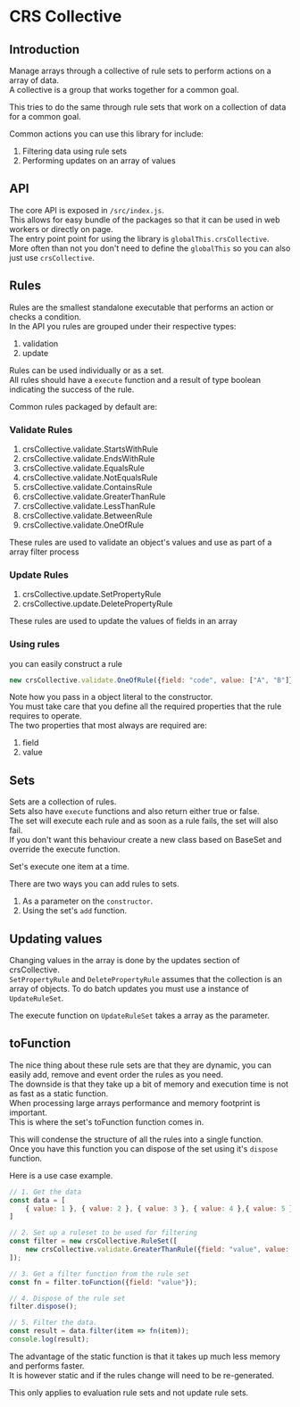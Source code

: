 # CRS Collective

## Introduction

Manage arrays through a collective of rule sets to perform actions on a array of data.  
A collective is a group that works together for a common goal.  

This tries to do the same through rule sets that work on a collection of data for a common goal.

Common actions you can use this library for include:

1. Filtering data using rule sets
1. Performing updates on an array of values

## API

The core API is exposed in `/src/index.js`.   
This allows for easy bundle of the packages so that it can be used in web workers or directly on page.  
The entry point point for using the library is `globalThis.crsCollective`.  
More often than not you don't need to define the `globalThis` so you can also just use `crsCollective`. 

## Rules

Rules are the smallest standalone executable that performs an action or checks a condition.  
In the API you rules are grouped under their respective types:

1. validation
1. update

Rules can be used individually or as a set.  
All rules should have a `execute` function and a result of type boolean indicating the success of the rule.

Common rules packaged by default are:

### Validate Rules

1. crsCollective.validate.StartsWithRule
1. crsCollective.validate.EndsWithRule
1. crsCollective.validate.EqualsRule
1. crsCollective.validate.NotEqualsRule
1. crsCollective.validate.ContainsRule
1. crsCollective.validate.GreaterThanRule
1. crsCollective.validate.LessThanRule
1. crsCollective.validate.BetweenRule
1. crsCollective.validate.OneOfRule

These rules are used to validate an object's values and use as part of a array filter process

### Update Rules

1. crsCollective.update.SetPropertyRule
1. crsCollective.update.DeletePropertyRule

These rules are used to update the values of fields in an array

### Using rules

you can easily construct a rule 
```js
new crsCollective.validate.OneOfRule({field: "code", value: ["A", "B"]})
```

Note how you pass in a object literal to the constructor.  
You must take care that you define all the required properties that the rule requires to operate.  
The two properties that most always are required are:

1. field
1. value

## Sets 

Sets are a collection of rules.  
Sets also have `execute` functions and also return either true or false.  
The set will execute each rule and as soon as a rule fails, the set will also fail.  
If you don't want this behaviour create a new class based on BaseSet and override the execute function.

Set's execute one item at a time.  

There are two ways you can add rules to sets.

1. As a parameter on the `constructor`.
1. Using the set's `add` function.

## Updating values

Changing values in the array is done by the updates section of crsCollective.  
`SetPropertyRule` and `DeletePropertyRule` assumes that the collection is an array of objects.
To do batch updates you must use a instance of `UpdateRuleSet`.

The execute function on `UpdateRuleSet` takes a array as the parameter.

## toFunction

The nice thing about these rule sets are that they are dynamic, you can easily add, remove and event order the rules as you need.  
The downside is that they take up a bit of memory and execution time is not as fast as a static function.  
When processing large arrays performance and memory footprint is important.  
This is where the set's toFunction function comes in.  

This will condense the structure of all the rules into a single function.  
Once you have this function you can dispose of the set using it's `dispose` function.

Here is a use case example.

```js
// 1. Get the data
const data = [
    { value: 1 }, { value: 2 }, { value: 3 }, { value: 4 },{ value: 5 }
]

// 2. Set up a ruleset to be used for filtering
const filter = new crsCollective.RuleSet([
    new crsCollective.validate.GreaterThanRule({field: "value", value: 2})
]);

// 3. Get a filter function from the rule set
const fn = filter.toFunction({field: "value"});

// 4. Dispose of the rule set
filter.dispose();

// 5. Filter the data.
const result = data.filter(item => fn(item));
console.log(result);
```

The advantage of the static function is that it takes up much less memory and performs faster.  
It is however static and if the rules change will need to be re-generated.

This only applies to evaluation rule sets and not update rule sets.
